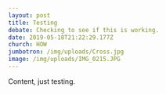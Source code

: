 ```yaml
---
layout: post
title: Testing
debate: Checking to see if this is working.
date: 2019-05-18T21:22:29.177Z
church: HOW
jumbotron: /img/uploads/Cross.jpg
image: /img/uploads/IMG_0215.JPG
---
```

Content, just testing.
